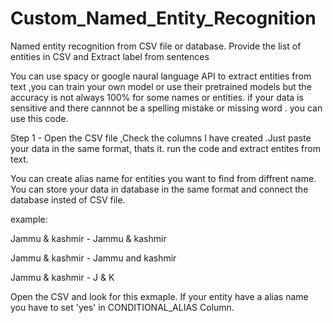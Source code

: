 # Custom_Named_Entity_Recognition
Named entity recognition from CSV file or database. Provide the list of entities in CSV and Extract label from sentences

You can use spacy or google naural language API to extract entities from text ,you can train your own model or use their pretrained models but the accuracy is not always 100% for some names or entities. if your data is sensitive and there cannnot be a spelling mistake or missing word . you can use this code.

Step 1 - Open the CSV file ,Check the columns I have created .Just paste your data in the same format, thats it. run the code and extract entites from text.

You can create alias name for entities you want to find from diffrent name.
You can store your data in database in the same format and connect the database insted of CSV file. 

example:

Jammu & kashmir - Jammu & kashmir 

Jammu & kashmir - Jammu and kashmir

Jammu & kashmir - J & K

Open the CSV and look for this exmaple. If your entity have a alias name you have to set 'yes' in CONDITIONAL_ALIAS Column.

